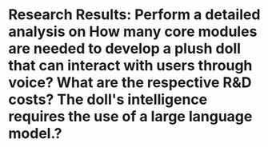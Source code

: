 # Research Results: Perform a detailed analysis on How many core modules are needed to develop a plush doll that can interact with users through voice? What are the respective R&D costs? The doll's intelligence requires the use of a large language model.?

